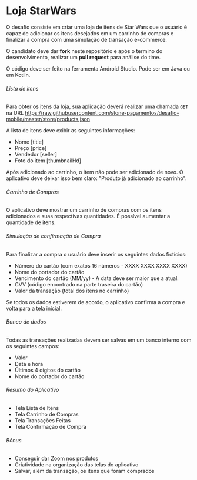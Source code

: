# Loja StarWars

O desafio consiste em criar uma loja de itens de Star Wars que o usuário é capaz de adicionar os itens desejados em um carrinho de compras e finalizar a compra com uma simulação de transação e-commerce.

O candidato deve dar **fork** neste repositório e após o termino do desenvolvimento, realizar um **pull request** para análise do time.

O código deve ser feito na ferramenta Android Studio. Pode ser em Java ou em Kotlin.

###### Lista de itens

Para obter os itens da loja, sua aplicação deverá realizar uma chamada `GET` na URL https://raw.githubusercontent.com/stone-pagamentos/desafio-mobile/master/store/products.json

A lista de itens deve exibir as seguintes informações:
+ Nome [title]
+ Preço [price]
+ Vendedor [seller]
+ Foto do item [thumbnailHd]

Após adicionado ao carrinho, o item não pode ser adicionado de novo. O aplicativo deve deixar isso bem claro: "Produto já adicionado ao carrinho".

###### Carrinho de Compras

O aplicativo deve mostrar um carrinho de compras com os itens adicionados e suas respectivas quantidades.
É possível aumentar a quantidade de itens.

###### Simulação de confirmação de Compra

Para finalizar a compra o usuário deve inserir os seguintes dados fictícios:
+ Número do cartão (com exatos 16 números - XXXX XXXX XXXX XXXX)
+ Nome do portador do cartão
+ Vencimento do cartão (MM/yy) - A data deve ser maior que a atual.
+ CVV (código encontrado na parte traseira do cartão)
+ Valor da transação (total dos itens no carrinho)

Se todos os dados estiverem de acordo, o aplicativo confirma a compra e volta para a tela inicial.

###### Banco de dados
Todas as transações realizadas devem ser salvas em um banco interno com os seguintes campos:
+ Valor
+ Data e hora
+ Últimos 4 dígitos do cartão
+ Nome do portador do cartão

###### Resumo do Aplicativo
+ Tela Lista de Itens
+ Tela Carrinho de Compras
+ Tela Transações Feitas
+ Tela Confirmação de Compra

###### Bônus
+ Conseguir dar Zoom nos produtos
+ Criatividade na organização das telas do aplicativo
+ Salvar, além da transação, os itens que foram comprados
